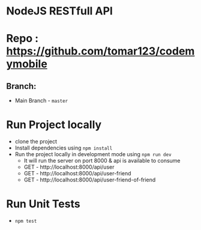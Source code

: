 # NodeJS RESTfull API


# Repo : https://github.com/tomar123/codemymobile
## Branch:
- Main Branch - `master`


# Run Project locally
- clone the project
- Install dependencies using `npm install`
- Run the project locally in development mode using `npm run dev`
    - It will run the server on port 8000 & api is available to consume
    - GET - http://localhost:8000/api/user
    - GET - http://localhost:8000/api/user-friend
    - GET - http://localhost:8000/api/user-friend-of-friend


# Run Unit Tests
- `npm test`